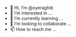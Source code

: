 - 👋 Hi, I’m @oyeraghib
- 👀 I’m interested in ...
- 🌱 I’m currently learning ...
- 💞️ I’m looking to collaborate ...
- 📫 How to reach me ...

<!---
oyeraghib/oyeraghib is a ✨ special ✨ repository because its `README.md` (this file) appears on your GitHub profile.
You can click the Preview link to take a look at your changes.
--->
